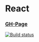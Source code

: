 # React

### [GH-Page](https://89yamal.github.io/react-composition-cards/)

[![Build status](https://ci.appveyor.com/api/projects/status/6iist0o3kdw0jk1j?svg=true)](https://ci.appveyor.com/project/89YAMAL/react-forms-hex2rgb)

